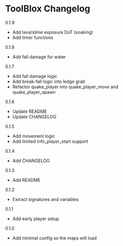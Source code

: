# ToolBlox Changelog

0.1.9

- Add lava/slime exposure DoT (soaking)
- Add timer functions

0.1.8

- Add fall damage for water

0.1.7

- Add fall damage logic
- Add break-fall logic into ledge grab
- Refactor quake_player into quake_player_move and quake_player_spawn

0.1.6

- Update README
- Update CHANGELOG

0.1.5

- Add movement logic
- Add limited info_player_start support

0.1.4

- Add CHANGELOG

0.1.3

- Add README

0.1.2

- Extract signatures and variables

0.1.1

- Add early player setup

0.1.0

- Add minimal config so the maps will load